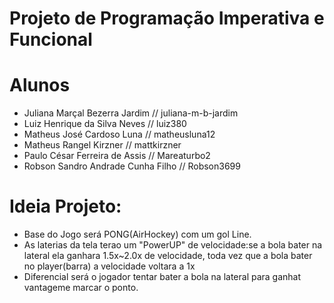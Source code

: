 # Projeto de Programação Imperativa e Funcional

# Alunos
- Juliana Marçal Bezerra Jardim // juliana-m-b-jardim
- Luiz Henrique da Silva Neves // luiz380
- Matheus José Cardoso Luna // matheusluna12
- Matheus Rangel Kirzner // mattkirzner
- Paulo César Ferreira de Assis // Mareaturbo2
- Robson Sandro Andrade Cunha Filho // Robson3699

# Ideia Projeto:
- Base do Jogo será PONG(AirHockey) com um gol Line.
- As laterias da tela terao um "PowerUP" de velocidade:se a bola bater na lateral ela ganhara 1.5x~2.0x de velocidade, toda vez que a bola bater no player(barra) a velocidade voltara a 1x
- Diferencial será o jogador tentar bater a bola na lateral para ganhat vantageme marcar o ponto.

